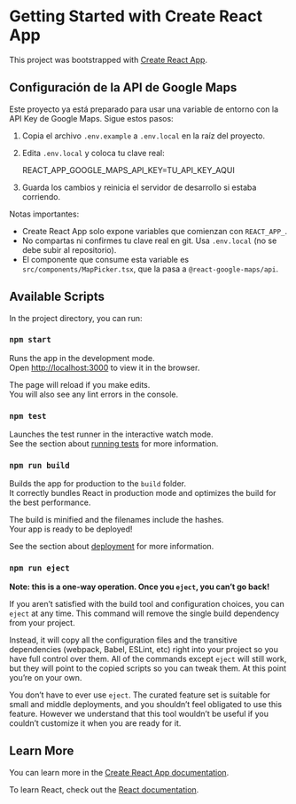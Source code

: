 # Getting Started with Create React App

This project was bootstrapped with [Create React App](https://github.com/facebook/create-react-app).

## Configuración de la API de Google Maps

Este proyecto ya está preparado para usar una variable de entorno con la API Key de Google Maps. Sigue estos pasos:

1. Copia el archivo `.env.example` a `.env.local` en la raíz del proyecto.
2. Edita `.env.local` y coloca tu clave real:
   
   REACT_APP_GOOGLE_MAPS_API_KEY=TU_API_KEY_AQUI

3. Guarda los cambios y reinicia el servidor de desarrollo si estaba corriendo.

Notas importantes:
- Create React App solo expone variables que comienzan con `REACT_APP_`.
- No compartas ni confirmes tu clave real en git. Usa `.env.local` (no se debe subir al repositorio).
- El componente que consume esta variable es `src/components/MapPicker.tsx`, que la pasa a `@react-google-maps/api`.

## Available Scripts

In the project directory, you can run:

### `npm start`

Runs the app in the development mode.\
Open [http://localhost:3000](http://localhost:3000) to view it in the browser.

The page will reload if you make edits.\
You will also see any lint errors in the console.

### `npm test`

Launches the test runner in the interactive watch mode.\
See the section about [running tests](https://facebook.github.io/create-react-app/docs/running-tests) for more information.

### `npm run build`

Builds the app for production to the `build` folder.\
It correctly bundles React in production mode and optimizes the build for the best performance.

The build is minified and the filenames include the hashes.\
Your app is ready to be deployed!

See the section about [deployment](https://facebook.github.io/create-react-app/docs/deployment) for more information.

### `npm run eject`

**Note: this is a one-way operation. Once you `eject`, you can’t go back!**

If you aren’t satisfied with the build tool and configuration choices, you can `eject` at any time. This command will remove the single build dependency from your project.

Instead, it will copy all the configuration files and the transitive dependencies (webpack, Babel, ESLint, etc) right into your project so you have full control over them. All of the commands except `eject` will still work, but they will point to the copied scripts so you can tweak them. At this point you’re on your own.

You don’t have to ever use `eject`. The curated feature set is suitable for small and middle deployments, and you shouldn’t feel obligated to use this feature. However we understand that this tool wouldn’t be useful if you couldn’t customize it when you are ready for it.

## Learn More

You can learn more in the [Create React App documentation](https://facebook.github.io/create-react-app/docs/getting-started).

To learn React, check out the [React documentation](https://reactjs.org/).
